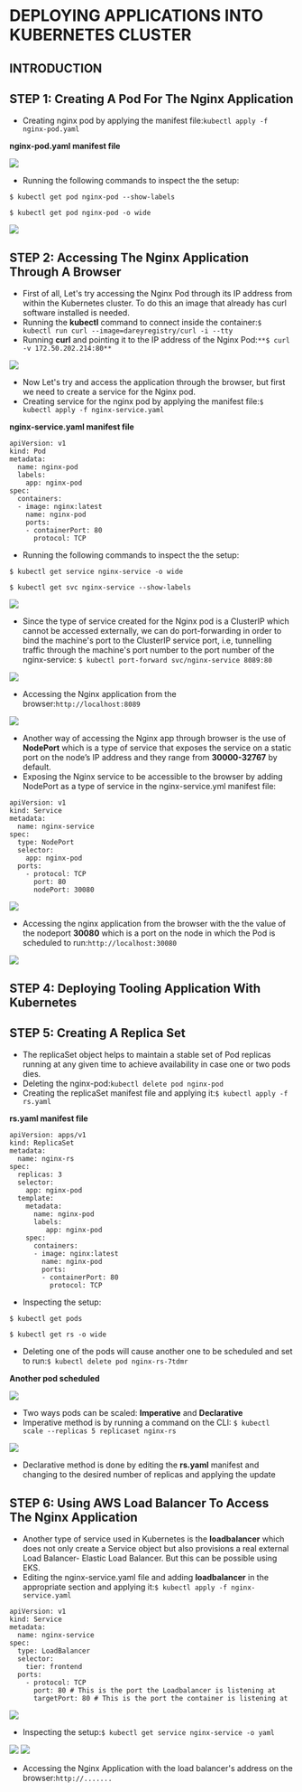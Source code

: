 # DEPLOYING APPLICATIONS INTO KUBERNETES CLUSTER
## INTRODUCTION

## STEP 1: Creating A Pod For The Nginx Application

- Creating nginx pod by applying the manifest file:`kubectl apply -f nginx-pod.yaml`

**nginx-pod.yaml manifest file**

![](https://github.com/somex6/Darey.io-Projects/blob/main/img/project22/13-creating%20nginx-pod%20file.png)

- Running the following commands to inspect the the setup:
```
$ kubectl get pod nginx-pod --show-labels

$ kubectl get pod nginx-pod -o wide
```
![](https://github.com/somex6/Darey.io-Projects/blob/main/img/project22/14-applying%20the%20config.png)

## STEP 2: Accessing The Nginx Application Through A Browser

- First of all, Let's try accessing the Nginx Pod through its IP address from within the Kubernetes cluster. To do this an image that already has curl software installed is needed.
- Running the **kubectl** command to connect inside the container:`$ kubectl run curl --image=dareyregistry/curl -i --tty`
- Running **curl** and pointing it to the IP address of the Nginx Pod:`**$ curl -v 172.50.202.214:80**`

![](https://github.com/somex6/Darey.io-Projects/blob/main/img/project22/15-connecting%20to%20nginx%20pod%20from%20another%20pod.png)

- Now Let's try and access the application through the browser, but first we need to create a service for the Nginx pod.
- Creating service for the nginx pod by applying the manifest file:`$ kubectl apply -f nginx-service.yaml`

**nginx-service.yaml manifest file**
```
apiVersion: v1
kind: Pod
metadata:
  name: nginx-pod
  labels:
    app: nginx-pod  
spec:
  containers:
  - image: nginx:latest
    name: nginx-pod
    ports:
    - containerPort: 80
      protocol: TCP
```
- Running the following commands to inspect the the setup:
```
$ kubectl get service nginx-service -o wide

$ kubectl get svc nginx-service --show-labels
```

![](https://github.com/somex6/Darey.io-Projects/blob/main/img/project22/16-creating%20nginx%20service.png)

- Since the type of service created for the Nginx pod is a ClusterIP which cannot be accessed externally, we can do port-forwarding in order to bind the machine's port to the ClusterIP service port, i.e, tunnelling traffic through the machine's port number to the port number of the nginx-service: `$ kubectl port-forward svc/nginx-service 8089:80`

![](https://github.com/somex6/Darey.io-Projects/blob/main/img/project22/17-port-forwading%20to%20nginx%20service.png)

- Accessing the Nginx application from the browser:`http://localhost:8089`

![](https://github.com/somex6/Darey.io-Projects/blob/main/img/project22/18-accessing%20nginx%20from%20browser.png)

- Another way of accessing the Nginx app through browser is the use of **NodePort** which is a type of service that exposes the service on a static port on the node’s IP address and they range from **30000-32767** by default.
- Exposing the Nginx service to be accessible to the browser by adding NodePort as a type of service in the nginx-service.yml manifest file:

```
apiVersion: v1
kind: Service
metadata:
  name: nginx-service
spec:
  type: NodePort
  selector:
    app: nginx-pod
  ports:
    - protocol: TCP
      port: 80
      nodePort: 30080
```

![](https://github.com/somex6/Darey.io-Projects/blob/main/img/project22/19-creating%20nodeport%20service.png)

- Accessing the nginx application from the browser with the the value of the nodeport **30080** which is a port on the node in which the Pod is scheduled to run:`http://localhost:30080`

![](https://github.com/somex6/Darey.io-Projects/blob/main/img/project22/20-accessing%20on%20browser.png) 

## STEP 4: Deploying Tooling Application With Kubernetes

## STEP 5: Creating A Replica Set
- The replicaSet object helps to maintain a stable set of Pod replicas running at any given time to achieve availability in case one or two pods dies.
- Deleting the nginx-pod:`kubectl delete pod nginx-pod`
- Creating the replicaSet manifest file and applying it:`$ kubectl apply -f rs.yaml`

**rs.yaml manifest file**
```
apiVersion: apps/v1
kind: ReplicaSet
metadata:
  name: nginx-rs
spec:
  replicas: 3
  selector:
    app: nginx-pod
  template:
    metadata:
      name: nginx-pod
      labels:
         app: nginx-pod
    spec:
      containers:
      - image: nginx:latest
        name: nginx-pod
        ports:
        - containerPort: 80
          protocol: TCP
```
- Inspecting the setup:
```
$ kubectl get pods

$ kubectl get rs -o wide
```
- Deleting one of the pods will cause another one to be scheduled and set to run:`$ kubectl delete pod nginx-rs-7tdmr`

**Another pod scheduled**

![](https://github.com/somex6/Darey.io-Projects/blob/main/img/project22/21-creating%20rs.png)

- Two ways pods can be scaled: **Imperative** and **Declarative**
- Imperative method is by running a command on the CLI: `$ kubectl scale --replicas 5 replicaset nginx-rs`

![](https://github.com/somex6/Darey.io-Projects/blob/main/img/project22/22-imperative%20command.png)

- Declarative method is done by editing the **rs.yaml** manifest and changing to the desired number of replicas and applying the update

## STEP 6: Using AWS Load Balancer To Access The Nginx Application

- Another type of service used in Kubernetes is the **loadbalancer** which does not only create a Service object but also provisions a real external Load Balancer- Elastic Load Balancer. But this can be possible using EKS.
- Editing the nginx-service.yaml file and adding **loadbalancer** in the appropriate section and applying it:`$ kubectl apply -f nginx-service.yaml`

```
apiVersion: v1
kind: Service
metadata:
  name: nginx-service
spec:
  type: LoadBalancer
  selector:
    tier: frontend
  ports:
    - protocol: TCP
      port: 80 # This is the port the Loadbalancer is listening at
      targetPort: 80 # This is the port the container is listening at
```

![](https://github.com/somex6/Darey.io-Projects/blob/main/img/project22/26-lb%20created.png)

- Inspecting the setup:`$ kubectl get service nginx-service -o yaml`

![](https://github.com/somex6/Darey.io-Projects/blob/main/img/project22/25-creating%20lb%20service.png)
![](https://github.com/somex6/Darey.io-Projects/blob/main/img/project22/25-creating%20lb%20service-2.png)

- Accessing the Nginx Application with the load balancer's address on the browser:`http://.......`
